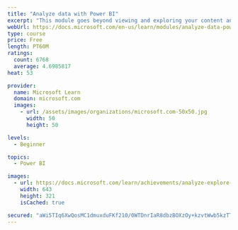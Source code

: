 ```yaml
---
title: "Analyze data with Power BI"
excerpt: "This module goes beyond viewing and exploring your content and explains how to interact with it by working with reports and dashboards to uncover and share new business insights."
webUrl: https://docs.microsoft.com/en-us/learn/modules/analyze-data-power-bi/
type: course
price: Free
length: PT60M
ratings:
  count: 6768
  average: 4.6985817
heat: 53

provider:
  name: Microsoft Learn
  domain: microsoft.com
  images:
    - url: /assets/images/organizations/microsoft.com-50x50.jpg
      width: 50
      height: 50

levels:
  - Beginner

topics:
  - Power BI

images:
  - url: https://docs.microsoft.com/learn/achievements/analyze-explore-data-power-bi-social.png
    width: 643
    height: 321
    isCached: true

secured: "aWi5TIq6XwQosMC1dmuxduFKf210/0WTDnrIaR8dbzBOXzOy+kzvtWwb5kzTTWTrBevsUlbZu4oejLLWq+PljE9bwB9HtlNQczuqrU5ks1/jHLGcpb0bm1YIV1Rr53afNcunSsE+DHisdS9kSekb7pyZxr7aOc3waaQM7uu6b5CcuXrlX9B4tQyNG8H9LFi5iVjot6JWgDewk857yMMwNR/GtTOBrwOu6tJPqm/S5m5pPPv+rSGlWXg0nwDb7W/pE5ggp+6OeMFHd3TIwfhuz5Q3+VEN0tr5KHm3UsGNb9nDirtjJx6wg/cVY8IKi6UU5bxp/SA1Ci9ge7nEGCyR/mqAFwK3SpvjyXgoct5EGJePJ1RWuTkw73fXqe26KTetDTosNi/QIw2IPyRCrRXYrJRSgYvl0cCtxYjrPOXd6wk=;+TwIgRJF9RSDRM5AxCIyqg=="
---
```


